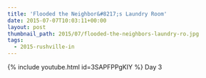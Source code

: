 ```yaml
---
title: 'Flooded the Neighbor&#8217;s Laundry Room'
date: 2015-07-07T10:03:11+00:00
layout: post
thumbnail_path: 2015/07/flooded-the-neighbors-laundry-ro.jpg
tags:
  - 2015-rushville-in
---
```

{% include youtube.html id=3SAPFPPgKIY %}
Day 3